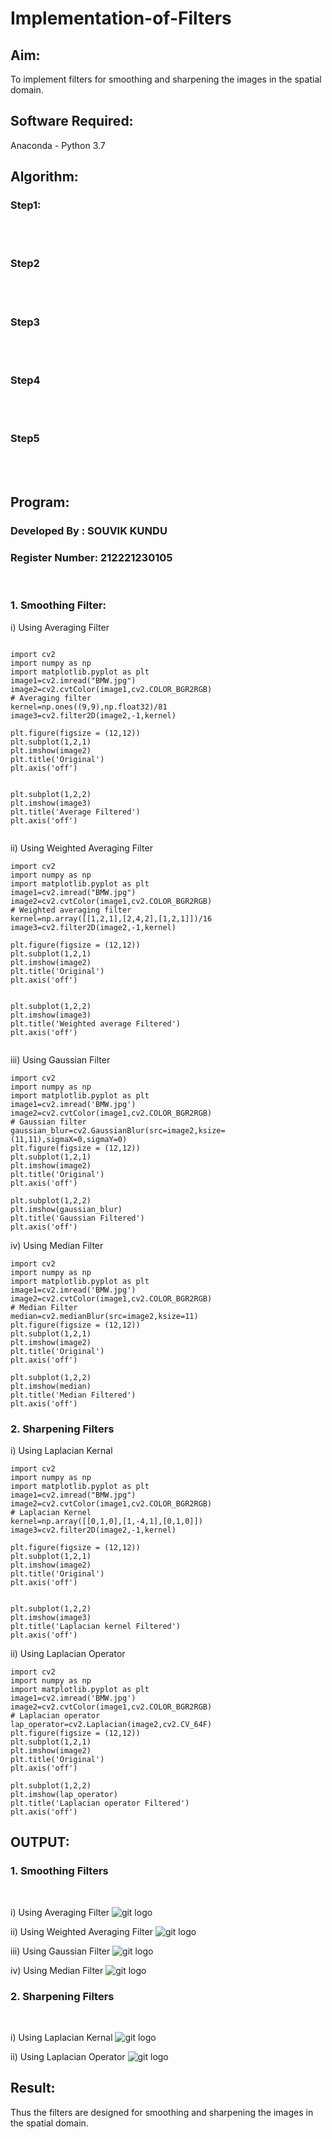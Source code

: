 # Implementation-of-Filters
## Aim:
To implement filters for smoothing and sharpening the images in the spatial domain.

## Software Required:
Anaconda - Python 3.7

## Algorithm:
### Step1:

</br>
</br> 

### Step2
</br>
</br> 

### Step3
</br>
</br> 

### Step4
</br>
</br> 

### Step5
</br>
</br> 

## Program:
### Developed By   : SOUVIK KUNDU
### Register Number: 212221230105
</br>

### 1. Smoothing Filter:

i) Using Averaging Filter
```

import cv2
import numpy as np
import matplotlib.pyplot as plt
image1=cv2.imread("BMW.jpg")
image2=cv2.cvtColor(image1,cv2.COLOR_BGR2RGB)
# Averaging filter
kernel=np.ones((9,9),np.float32)/81
image3=cv2.filter2D(image2,-1,kernel)

plt.figure(figsize = (12,12))
plt.subplot(1,2,1)
plt.imshow(image2)
plt.title('Original')
plt.axis('off')


plt.subplot(1,2,2)
plt.imshow(image3)
plt.title('Average Filtered')
plt.axis('off')


```
ii) Using Weighted Averaging Filter

```
import cv2
import numpy as np
import matplotlib.pyplot as plt
image1=cv2.imread("BMW.jpg")
image2=cv2.cvtColor(image1,cv2.COLOR_BGR2RGB)
# Weighted averaging filter
kernel=np.array([[1,2,1],[2,4,2],[1,2,1]])/16
image3=cv2.filter2D(image2,-1,kernel)

plt.figure(figsize = (12,12))
plt.subplot(1,2,1)
plt.imshow(image2)
plt.title('Original')
plt.axis('off')


plt.subplot(1,2,2)
plt.imshow(image3)
plt.title('Weighted average Filtered')
plt.axis('off')


```
iii) Using Gaussian Filter

```
import cv2
import numpy as np
import matplotlib.pyplot as plt
image1=cv2.imread('BMW.jpg')
image2=cv2.cvtColor(image1,cv2.COLOR_BGR2RGB)
# Gaussian filter
gaussian_blur=cv2.GaussianBlur(src=image2,ksize=(11,11),sigmaX=0,sigmaY=0)
plt.figure(figsize = (12,12))
plt.subplot(1,2,1)
plt.imshow(image2)
plt.title('Original')
plt.axis('off')

plt.subplot(1,2,2)
plt.imshow(gaussian_blur)
plt.title('Gaussian Filtered')
plt.axis('off')

```

iv) Using Median Filter
```
import cv2
import numpy as np
import matplotlib.pyplot as plt
image1=cv2.imread('BMW.jpg')
image2=cv2.cvtColor(image1,cv2.COLOR_BGR2RGB)
# Median Filter
median=cv2.medianBlur(src=image2,ksize=11)
plt.figure(figsize = (12,12))
plt.subplot(1,2,1)
plt.imshow(image2)
plt.title('Original')
plt.axis('off')

plt.subplot(1,2,2)
plt.imshow(median)
plt.title('Median Filtered')
plt.axis('off')

```

### 2. Sharpening Filters
i) Using Laplacian Kernal
```
import cv2
import numpy as np
import matplotlib.pyplot as plt
image1=cv2.imread("BMW.jpg")
image2=cv2.cvtColor(image1,cv2.COLOR_BGR2RGB)
# Laplacian Kernel
kernel=np.array([[0,1,0],[1,-4,1],[0,1,0]])
image3=cv2.filter2D(image2,-1,kernel)

plt.figure(figsize = (12,12))
plt.subplot(1,2,1)
plt.imshow(image2)
plt.title('Original')
plt.axis('off')


plt.subplot(1,2,2)
plt.imshow(image3)
plt.title('Laplacian kernel Filtered')
plt.axis('off')

```
ii) Using Laplacian Operator
```
import cv2
import numpy as np
import matplotlib.pyplot as plt
image1=cv2.imread('BMW.jpg')
image2=cv2.cvtColor(image1,cv2.COLOR_BGR2RGB)
# Laplacian operator
lap_operator=cv2.Laplacian(image2,cv2.CV_64F)
plt.figure(figsize = (12,12))
plt.subplot(1,2,1)
plt.imshow(image2)
plt.title('Original')
plt.axis('off')

plt.subplot(1,2,2)
plt.imshow(lap_operator)
plt.title('Laplacian operator Filtered')
plt.axis('off')

```

## OUTPUT:
### 1. Smoothing Filters
</br>

i) Using Averaging Filter
![git logo](1.png)

ii) Using Weighted Averaging Filter
![git logo](2.png)

iii) Using Gaussian Filter
![git logo](3.png)

iv) Using Median Filter
![git logo](4.png)

### 2. Sharpening Filters
</br>

i) Using Laplacian Kernal
![git logo](5.png)

ii) Using Laplacian Operator
 ![git logo](6.png)

## Result:
Thus the filters are designed for smoothing and sharpening the images in the spatial domain.
